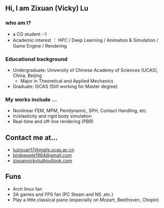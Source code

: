 ## Hi, I am Zixuan (Vicky) Lu
### who am I?
 - a CG student :-)
  - Academic interest ： HPC / Deep Learning / Animation & Simulation / Game Engine / Rendering
### Educational background
 - Undergraduate: University of Chinese Academy of Sciences (UCAS), China, Beijing 
   - Major in Theoretical and Applied Mechanics 
 - Graduate: ISCAS (Still working for Master degree)
### My works include ...
 - Nonlinear FEM, MPM, Peridynamic, SPH, Contact Handling, etc.
 - In/elasticity and rigid body simulation
 - Real-time and off-line rendering (PBR)

## Contact me at...
 - luzixuan17@mails.ucas.ac.cn
 - birdpeople1984@gmail.com
 - zixuanvickylu@outlook.com

## Funs
 - Arch linux fan
 - 3A games and FPS fan (PC Steam and NS ,etc.)
 - Play a little classical piano (especially on Mozart, Beethoven, Chopin)
 
